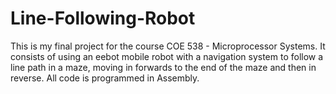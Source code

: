 # Line-Following-Robot
This is my final project for the course COE 538 - Microprocessor Systems. It consists of using an eebot mobile robot with a navigation system to follow a line path in a maze, moving in forwards to the end of the maze and then in reverse. All code is programmed in Assembly.
